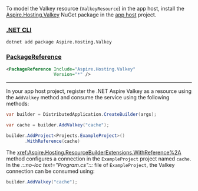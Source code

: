 To model the Valkey resource (`ValkeyResource`) in the app host, install the [Aspire.Hosting.Valkey](https://www.nuget.org/packages/Aspire.Hosting.Valkey) NuGet package in the [app host](xref:aspire/app-host) project.

### [.NET CLI](#tab/dotnet-cli)

```dotnetcli
dotnet add package Aspire.Hosting.Valkey
```

### [PackageReference](#tab/package-reference)

```xml
<PackageReference Include="Aspire.Hosting.Valkey"
                  Version="*" />
```

---

In your app host project, register the .NET Aspire Valkey as a resource using the `AddValkey` method and consume the service using the following methods:

```csharp
var builder = DistributedApplication.CreateBuilder(args);

var cache = builder.AddValkey("cache");

builder.AddProject<Projects.ExampleProject>()
       .WithReference(cache)
```

The <xref:Aspire.Hosting.ResourceBuilderExtensions.WithReference%2A> method configures a connection in the `ExampleProject` project named `cache`. In the _:::no-loc text="Program.cs":::_ file of `ExampleProject`, the Valkey connection can be consumed using:

```csharp
builder.AddValkey("cache");
```
